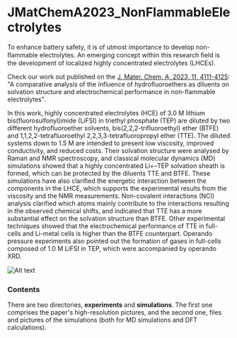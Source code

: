 # JMatChemA2023_NonFlammableElectrolytes
To enhance battery safety, it is of utmost importance to develop non-ﬂammable electrolytes. An emerging concept within this research ﬁeld is the development of localized highly concentrated electrolytes (LHCEs).

Check our work out published on the [J. Mater. Chem. A, 2023, 11, 4111-4125](https://doi.org/10.1039/D2TA08404J): "A comparative analysis of the influence of hydrofluoroethers as diluents on solvation structure and electrochemical performance in non-flammable electrolytes".

In this work, highly concentrated electrolytes (HCE) of 3.0 M lithium bis(fluorosulfonyl)imide (LiFSI) in triethyl phosphate (TEP) are diluted by two different hydrofluoroether solvents, bis(2,2,2-trifluoroethyl) ether (BTFE) and 1,1,2,2-tetrafluoroethyl 2,2,3,3-tetrafluoropropyl ether (TTE). The diluted systems down to 1.5 M are intended to present low viscosity, improved conductivity, and reduced costs. Their solvation structure were analysed by Raman and NMR spectroscopy, and classical molecular dynamics (MD) simulations showed that a highly concentrated Li+–TEP solvation sheath is formed, which can be protected by the diluents TTE and BTFE. These simulations have also clarified the energetic interaction between the components in the LHCE, which supports the experimental results from the viscosity and the NMR measurements. Non-covalent interactions (NCI) analysis clarified which atoms mainly contribute to the interactions resulting in the observed chemical shifts, and indicated that TTE has a more substantial effect on the solvation structure than BTFE. Other experimental techniques showed that the electrochemical performance of TTE in full-cells and Li-metal cells is higher than the BTFE counterpart. Operando pressure experiments also pointed out the formation of gases in full-cells composed of 1.0 M LiFSI in TEP, which were accompanied by operando XRD.


<img
  src="./graphical_abst.png"
  alt="Alt text"
  title="Graphical abstract"
  style="display: inline-block; margin: 1.5 auto; max-width: 300px">





### Contents

There are two directories, **experiments** and **simulations**. The first one comprises the paper's high-resolution pictures, and the second one, files and pictures of the simulations (both for MD simulations and DFT calculations).
